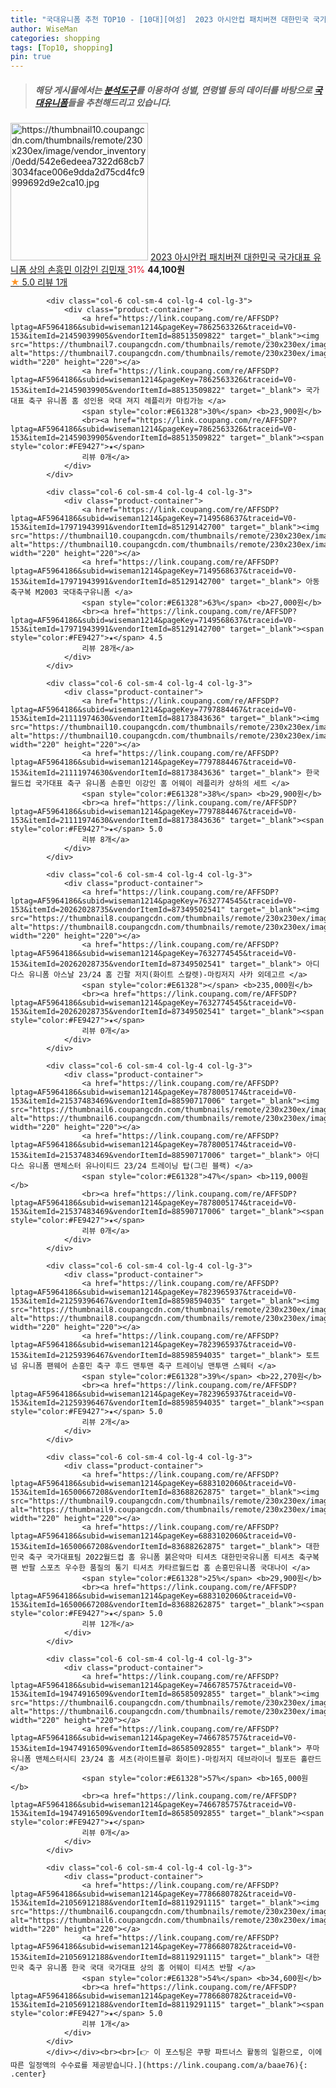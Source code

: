 ```yaml
---
title: "국대유니폼 추천 TOP10 - [10대][여성]  2023 아시안컵 패치버젼 대한민국 국가대표 유니폼 상의 손흥민 이강인 김민재 "
author: WiseMan
categories: shopping
tags: [Top10, shopping]
pin: true
---
```


> ##### 해당 게시물에서는 [**분석도구**](https://itemscout.io/)를 이용하여 **성별**, **연령별** 등의 데이터를 바탕으로 [**국대유니폼**](https://link.coupang.com/a/baae76)들을 추천해드리고 있습니다.
<div class="container"><div class="row">
            <div class="col-6 col-sm-4 col-lg-4 col-lg-3">
                <div class="product-container">
                    <a href="https://link.coupang.com/re/AFFSDP?lptag=AF5964186&subid=wiseman1214&pageKey=7846603893&traceid=V0-153&itemId=21375219951&vendorItemId=88432426469" target="_blank"><img src="https://thumbnail10.coupangcdn.com/thumbnails/remote/230x230ex/image/vendor_inventory/0edd/542e6edeea7322d68cb73034face006e9dda2d75cd4fc9999692d9e2ca10.jpg" alt="https://thumbnail10.coupangcdn.com/thumbnails/remote/230x230ex/image/vendor_inventory/0edd/542e6edeea7322d68cb73034face006e9dda2d75cd4fc9999692d9e2ca10.jpg" width="220" height="220"></a>
                    <a href="https://link.coupang.com/re/AFFSDP?lptag=AF5964186&subid=wiseman1214&pageKey=7846603893&traceid=V0-153&itemId=21375219951&vendorItemId=88432426469" target="_blank"> 2023 아시안컵 패치버젼 대한민국 국가대표 유니폼 상의 손흥민 이강인 김민재 </a>
                    <span style="color:#E61328">31%</span> <b>44,100원</b>
                    <br><a href="https://link.coupang.com/re/AFFSDP?lptag=AF5964186&subid=wiseman1214&pageKey=7846603893&traceid=V0-153&itemId=21375219951&vendorItemId=88432426469" target="_blank"><span style="color:#FE9427">★</span> 5.0
                    리뷰 1개</a>
                </div>
            </div>
            
            <div class="col-6 col-sm-4 col-lg-4 col-lg-3">
                <div class="product-container">
                    <a href="https://link.coupang.com/re/AFFSDP?lptag=AF5964186&subid=wiseman1214&pageKey=7862563326&traceid=V0-153&itemId=21459039905&vendorItemId=88513509822" target="_blank"><img src="https://thumbnail7.coupangcdn.com/thumbnails/remote/230x230ex/image/vendor_inventory/630c/1c44ce5ddea0ea4a50cbb8209acd03d2c00bf18212c8b28624bbdd7be85b.png" alt="https://thumbnail7.coupangcdn.com/thumbnails/remote/230x230ex/image/vendor_inventory/630c/1c44ce5ddea0ea4a50cbb8209acd03d2c00bf18212c8b28624bbdd7be85b.png" width="220" height="220"></a>
                    <a href="https://link.coupang.com/re/AFFSDP?lptag=AF5964186&subid=wiseman1214&pageKey=7862563326&traceid=V0-153&itemId=21459039905&vendorItemId=88513509822" target="_blank"> 국가대표 축구 유니폼 홈 성인용 국대 져지 레플리카 마킹가능 </a>
                    <span style="color:#E61328">30%</span> <b>23,900원</b>
                    <br><a href="https://link.coupang.com/re/AFFSDP?lptag=AF5964186&subid=wiseman1214&pageKey=7862563326&traceid=V0-153&itemId=21459039905&vendorItemId=88513509822" target="_blank"><span style="color:#FE9427">★</span> 
                    리뷰 0개</a>
                </div>
            </div>
            
            <div class="col-6 col-sm-4 col-lg-4 col-lg-3">
                <div class="product-container">
                    <a href="https://link.coupang.com/re/AFFSDP?lptag=AF5964186&subid=wiseman1214&pageKey=7149568637&traceid=V0-153&itemId=17971943991&vendorItemId=85129142700" target="_blank"><img src="https://thumbnail10.coupangcdn.com/thumbnails/remote/230x230ex/image/vendor_inventory/63fd/8073b6b63ada292010dc078c410b324e388f1310c65e7053e31689db56f5.jpeg" alt="https://thumbnail10.coupangcdn.com/thumbnails/remote/230x230ex/image/vendor_inventory/63fd/8073b6b63ada292010dc078c410b324e388f1310c65e7053e31689db56f5.jpeg" width="220" height="220"></a>
                    <a href="https://link.coupang.com/re/AFFSDP?lptag=AF5964186&subid=wiseman1214&pageKey=7149568637&traceid=V0-153&itemId=17971943991&vendorItemId=85129142700" target="_blank"> 아동축구복 M2003 국대축구유니폼 </a>
                    <span style="color:#E61328">63%</span> <b>27,000원</b>
                    <br><a href="https://link.coupang.com/re/AFFSDP?lptag=AF5964186&subid=wiseman1214&pageKey=7149568637&traceid=V0-153&itemId=17971943991&vendorItemId=85129142700" target="_blank"><span style="color:#FE9427">★</span> 4.5
                    리뷰 28개</a>
                </div>
            </div>
            
            <div class="col-6 col-sm-4 col-lg-4 col-lg-3">
                <div class="product-container">
                    <a href="https://link.coupang.com/re/AFFSDP?lptag=AF5964186&subid=wiseman1214&pageKey=7797884467&traceid=V0-153&itemId=21111974630&vendorItemId=88173843636" target="_blank"><img src="https://thumbnail10.coupangcdn.com/thumbnails/remote/230x230ex/image/vendor_inventory/e093/321032ff8c8cff759448813a79f321e39b254580e44d9b21c129814cb836.jpg" alt="https://thumbnail10.coupangcdn.com/thumbnails/remote/230x230ex/image/vendor_inventory/e093/321032ff8c8cff759448813a79f321e39b254580e44d9b21c129814cb836.jpg" width="220" height="220"></a>
                    <a href="https://link.coupang.com/re/AFFSDP?lptag=AF5964186&subid=wiseman1214&pageKey=7797884467&traceid=V0-153&itemId=21111974630&vendorItemId=88173843636" target="_blank"> 한국 월드컵 국가대표 축구 유니폼 손흥민 이강인 홈 어웨이 레플리카 상하의 세트 </a>
                    <span style="color:#E61328">38%</span> <b>29,900원</b>
                    <br><a href="https://link.coupang.com/re/AFFSDP?lptag=AF5964186&subid=wiseman1214&pageKey=7797884467&traceid=V0-153&itemId=21111974630&vendorItemId=88173843636" target="_blank"><span style="color:#FE9427">★</span> 5.0
                    리뷰 8개</a>
                </div>
            </div>
            
            <div class="col-6 col-sm-4 col-lg-4 col-lg-3">
                <div class="product-container">
                    <a href="https://link.coupang.com/re/AFFSDP?lptag=AF5964186&subid=wiseman1214&pageKey=7632774545&traceid=V0-153&itemId=20262028735&vendorItemId=87349502541" target="_blank"><img src="https://thumbnail8.coupangcdn.com/thumbnails/remote/230x230ex/image/vendor_inventory/3511/a6dae81091c7455456b8315db24b68170658dc66bf6ea03ab8bba61d801b.png" alt="https://thumbnail8.coupangcdn.com/thumbnails/remote/230x230ex/image/vendor_inventory/3511/a6dae81091c7455456b8315db24b68170658dc66bf6ea03ab8bba61d801b.png" width="220" height="220"></a>
                    <a href="https://link.coupang.com/re/AFFSDP?lptag=AF5964186&subid=wiseman1214&pageKey=7632774545&traceid=V0-153&itemId=20262028735&vendorItemId=87349502541" target="_blank"> 아디다스 유니폼 아스날 23/24 홈 긴팔 저지(화이트 스칼렛)-마킹저지 사카 외데고르 </a>
                    <span style="color:#E61328"></span> <b>235,000원</b>
                    <br><a href="https://link.coupang.com/re/AFFSDP?lptag=AF5964186&subid=wiseman1214&pageKey=7632774545&traceid=V0-153&itemId=20262028735&vendorItemId=87349502541" target="_blank"><span style="color:#FE9427">★</span> 
                    리뷰 0개</a>
                </div>
            </div>
            
            <div class="col-6 col-sm-4 col-lg-4 col-lg-3">
                <div class="product-container">
                    <a href="https://link.coupang.com/re/AFFSDP?lptag=AF5964186&subid=wiseman1214&pageKey=7878005174&traceid=V0-153&itemId=21537483469&vendorItemId=88590717006" target="_blank"><img src="https://thumbnail6.coupangcdn.com/thumbnails/remote/230x230ex/image/vendor_inventory/2101/704044d5ec6af036dcc5aed10fc2b7d0c59c6ee105e0756bfd7b8b3b993d.png" alt="https://thumbnail6.coupangcdn.com/thumbnails/remote/230x230ex/image/vendor_inventory/2101/704044d5ec6af036dcc5aed10fc2b7d0c59c6ee105e0756bfd7b8b3b993d.png" width="220" height="220"></a>
                    <a href="https://link.coupang.com/re/AFFSDP?lptag=AF5964186&subid=wiseman1214&pageKey=7878005174&traceid=V0-153&itemId=21537483469&vendorItemId=88590717006" target="_blank"> 아디다스 유니폼 맨체스터 유나이티드 23/24 트레이닝 탑(그린 블랙) </a>
                    <span style="color:#E61328">47%</span> <b>119,000원</b>
                    <br><a href="https://link.coupang.com/re/AFFSDP?lptag=AF5964186&subid=wiseman1214&pageKey=7878005174&traceid=V0-153&itemId=21537483469&vendorItemId=88590717006" target="_blank"><span style="color:#FE9427">★</span> 
                    리뷰 0개</a>
                </div>
            </div>
            
            <div class="col-6 col-sm-4 col-lg-4 col-lg-3">
                <div class="product-container">
                    <a href="https://link.coupang.com/re/AFFSDP?lptag=AF5964186&subid=wiseman1214&pageKey=7823965937&traceid=V0-153&itemId=21259396467&vendorItemId=88598594035" target="_blank"><img src="https://thumbnail8.coupangcdn.com/thumbnails/remote/230x230ex/image/vendor_inventory/aef2/87fe808d4a9c20e6e3d0c696cdac0699a5d1e6fc1093629775af2f60fa95.jpg" alt="https://thumbnail8.coupangcdn.com/thumbnails/remote/230x230ex/image/vendor_inventory/aef2/87fe808d4a9c20e6e3d0c696cdac0699a5d1e6fc1093629775af2f60fa95.jpg" width="220" height="220"></a>
                    <a href="https://link.coupang.com/re/AFFSDP?lptag=AF5964186&subid=wiseman1214&pageKey=7823965937&traceid=V0-153&itemId=21259396467&vendorItemId=88598594035" target="_blank"> 토트넘 유니폼 팬웨어 손흥민 축구 후드 맨투맨 축구 트레이닝 맨투맨 스웨터 </a>
                    <span style="color:#E61328">39%</span> <b>22,270원</b>
                    <br><a href="https://link.coupang.com/re/AFFSDP?lptag=AF5964186&subid=wiseman1214&pageKey=7823965937&traceid=V0-153&itemId=21259396467&vendorItemId=88598594035" target="_blank"><span style="color:#FE9427">★</span> 5.0
                    리뷰 2개</a>
                </div>
            </div>
            
            <div class="col-6 col-sm-4 col-lg-4 col-lg-3">
                <div class="product-container">
                    <a href="https://link.coupang.com/re/AFFSDP?lptag=AF5964186&subid=wiseman1214&pageKey=6883102060&traceid=V0-153&itemId=16500667208&vendorItemId=83688262875" target="_blank"><img src="https://thumbnail9.coupangcdn.com/thumbnails/remote/230x230ex/image/vendor_inventory/abfb/566e89690ab6f6df76568cc1be173a4e540471038a091fa17ed8e9e802c4.jpg" alt="https://thumbnail9.coupangcdn.com/thumbnails/remote/230x230ex/image/vendor_inventory/abfb/566e89690ab6f6df76568cc1be173a4e540471038a091fa17ed8e9e802c4.jpg" width="220" height="220"></a>
                    <a href="https://link.coupang.com/re/AFFSDP?lptag=AF5964186&subid=wiseman1214&pageKey=6883102060&traceid=V0-153&itemId=16500667208&vendorItemId=83688262875" target="_blank"> 대한민국 축구 국가대표팀 2022월드컵 홈 유니폼 붉은악마 티셔츠 대한민국유니폼 티셔츠 축구복 팬 반팔 스포츠 우수한 품질의 통기 티셔츠 카타르월드컵 홈 손흥민유니폼 국대나이 </a>
                    <span style="color:#E61328">25%</span> <b>29,900원</b>
                    <br><a href="https://link.coupang.com/re/AFFSDP?lptag=AF5964186&subid=wiseman1214&pageKey=6883102060&traceid=V0-153&itemId=16500667208&vendorItemId=83688262875" target="_blank"><span style="color:#FE9427">★</span> 5.0
                    리뷰 12개</a>
                </div>
            </div>
            
            <div class="col-6 col-sm-4 col-lg-4 col-lg-3">
                <div class="product-container">
                    <a href="https://link.coupang.com/re/AFFSDP?lptag=AF5964186&subid=wiseman1214&pageKey=7466785757&traceid=V0-153&itemId=19474916509&vendorItemId=86585092855" target="_blank"><img src="https://thumbnail6.coupangcdn.com/thumbnails/remote/230x230ex/image/vendor_inventory/2822/552ff46922b22929a752c4f17f14579fd6eca7ea48223b119f249c39c488.png" alt="https://thumbnail6.coupangcdn.com/thumbnails/remote/230x230ex/image/vendor_inventory/2822/552ff46922b22929a752c4f17f14579fd6eca7ea48223b119f249c39c488.png" width="220" height="220"></a>
                    <a href="https://link.coupang.com/re/AFFSDP?lptag=AF5964186&subid=wiseman1214&pageKey=7466785757&traceid=V0-153&itemId=19474916509&vendorItemId=86585092855" target="_blank"> 푸마 유니폼 맨체스터시티 23/24 홈 셔츠(라이트블루 화이트)-마킹저지 데브라이너 필포든 홀란드 </a>
                    <span style="color:#E61328">57%</span> <b>165,000원</b>
                    <br><a href="https://link.coupang.com/re/AFFSDP?lptag=AF5964186&subid=wiseman1214&pageKey=7466785757&traceid=V0-153&itemId=19474916509&vendorItemId=86585092855" target="_blank"><span style="color:#FE9427">★</span> 
                    리뷰 0개</a>
                </div>
            </div>
            
            <div class="col-6 col-sm-4 col-lg-4 col-lg-3">
                <div class="product-container">
                    <a href="https://link.coupang.com/re/AFFSDP?lptag=AF5964186&subid=wiseman1214&pageKey=7786680782&traceid=V0-153&itemId=21056912188&vendorItemId=88119291115" target="_blank"><img src="https://thumbnail6.coupangcdn.com/thumbnails/remote/230x230ex/image/vendor_inventory/b2ed/82669d8b86d718ef3c43454e401ec9c8e4b1e1471816bc02a28f299fd5c5.png" alt="https://thumbnail6.coupangcdn.com/thumbnails/remote/230x230ex/image/vendor_inventory/b2ed/82669d8b86d718ef3c43454e401ec9c8e4b1e1471816bc02a28f299fd5c5.png" width="220" height="220"></a>
                    <a href="https://link.coupang.com/re/AFFSDP?lptag=AF5964186&subid=wiseman1214&pageKey=7786680782&traceid=V0-153&itemId=21056912188&vendorItemId=88119291115" target="_blank"> 대한민국 축구 유니폼 한국 국대 국가대표 상의 홈 어웨이 티셔츠 반팔 </a>
                    <span style="color:#E61328">54%</span> <b>34,600원</b>
                    <br><a href="https://link.coupang.com/re/AFFSDP?lptag=AF5964186&subid=wiseman1214&pageKey=7786680782&traceid=V0-153&itemId=21056912188&vendorItemId=88119291115" target="_blank"><span style="color:#FE9427">★</span> 5.0
                    리뷰 1개</a>
                </div>
            </div>
            </div></div><br><br>[👉 이 포스팅은 쿠팡 파트너스 활동의 일환으로, 이에 따른 일정액의 수수료를 제공받습니다.](https://link.coupang.com/a/baae76){: .center}